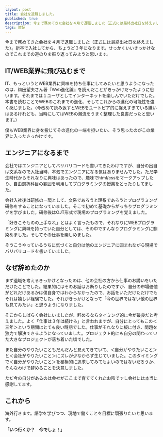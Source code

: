 ```yaml
---
layout: post
title: 会社を退職しました。
published: true
description: 今まで務めてきた会社を４月で退職しました（正式には最終出社日を終えました）。新卒で入社しちょうど３年になります。せっかくいいきっかけなのでこれまでを振り返ってみようと思います。
tags: 雑記
---
```


今まで務めてきた会社を４月で退職しました（正式には最終出社日を終えました）。新卒で入社してから、ちょうど３年になります。せっかくいいきっかけなのでこれまでの道のりを振り返ってみようと思います。

IT/WEB業界に飛び込むまで
----

IT、もっというとWEB業界に興味を持ち仕事にしてみたいと思うようになったのは、梅田望夫さん著『Web進化論』を読んだことがきっかけだったように思います。それまでは１ユーザとしてインターネットを楽しんでいただけでした。本書を読むことでWEBのこれまでの進化、そしてこれからの進化の可能性を強く感じました。（今改めて読み返すとWEBをユートピア的に捉えすぎている嫌いはあるけれども、当時にしてはWEBの潮流をうまく整理した良書だったと思います。）

僕もWEB業界に身を投じてその進化の一端を担いたい、そう思ったのがこの業界に入ったきっかけです。

エンジニアになるまで
----
会社ではエンジニアとしてバリバリコードも書いてきたわけですが、自分の出自は文系なので入社当時、本気でエンジニアになる気はありませんでした。ただ学生時代からそれなりに興味はあったので、趣味でhtml/cssをマークアップしたり、自由選択科目の範囲を利用してプログラミングの授業をとったりしてました。

会社入社後は研修の一環として、文系であろうと理系であろうとプログラミング研修をすることになっていました。そこで初めて基礎からがっちりプログラミングを学びました。研修後はOJT形式で現場のプログラミングを覚えました。

「好きこそものの上手なれ」とはよく言ったもので、それなりにWEBプログラミングに興味を持っていた自分としては、その中ですんなりプログラミングに馴染めました。そしてその仕事を楽しめました。

そうこうやっているうちに気づくと自分は他のエンジニアに囲まれながら現場でバリバリコードを書いていました。

なぜ辞めたのか
----

まず退職を考えるきっかけとなったのは、他の会社の方から仕事のお誘いをいただけたことでした。結果的にはそのお話はお断りしたのですが、自分の市場価値がどれだけあるかは僕自身ではわからなかったので、お話をいただけただけでもそれは嬉しい経験でした。それがきっかけとなって「今の世界ではない他の世界も見てみたい」と思うようになりました。

そこからしばらく会社にいましたが、辞めるならタイミング的に今が最良だと考えました。よく「仕事は３年は続けろ」と言われますが、自分にとってもこの＜三年＞という期間はとても良い時期でした。仕事がそれなりに板に付き、問題を独力で解決できるようになっていました。プロジェクト的にも自分の関わっていた大きなプロジェクトが落ち着いた頃でした。

また自分のやりたいこともだんだんと見えてきていて、＜自分がやりたいこと＞と＜会社がやりたいこと＞にズレが少なからず生じていました。このタイミングで＜自分がやりたいこと＞を積極的に追求してみてもよいのではないだろうか、そんなわけで辞めることを決意しました。

ただ今の自分があるのは会社がここまで育ててくれたお陰ですし会社には本当に感謝してます。

これから
----
海外行きます。語学を学びつつ、現地で働くことを目標に頑張りたいと思います。

**「いつ行くか？　今でしょ！」**
